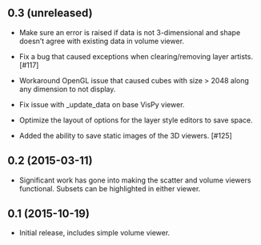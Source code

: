 0.3 (unreleased)
----------------

- Make sure an error is raised if data is not 3-dimensional and shape doesn’t
  agree with existing data in volume viewer.

- Fix a bug that caused exceptions when clearing/removing layer artists. [#117]

- Workaround OpenGL issue that caused cubes with size > 2048 along any
  dimension to not display.

- Fix issue with _update_data on base VisPy viewer.

- Optimize the layout of options for the layer style editors to save space.

- Added the ability to save static images of the 3D viewers. [#125]

0.2 (2015-03-11)
----------------

- Significant work has gone into making the scatter and volume viewers
  functional. Subsets can be highlighted in either viewer.

0.1 (2015-10-19)
----------------

- Initial release, includes simple volume viewer.
